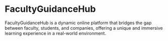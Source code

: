 # FacultyGuidanceHub
FacultyGuidanceHub is a dynamic online platform that bridges the gap between faculty, students, and companies, offering a unique and immersive learning experience in a real-world environment.
